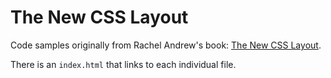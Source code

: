 # The New CSS Layout

Code samples originally from Rachel Andrew's book: [The New CSS Layout](https://abookapart.com/products/the-new-css-layout).

There is an `index.html` that links to each individual file.
